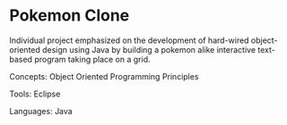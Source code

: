 # Pokemon Clone
Individual project emphasized on the development of hard-wired object-oriented design using Java by building a pokemon alike interactive text-based program taking place on a grid.

Concepts: Object Oriented Programming Principles

Tools: Eclipse

Languages: Java
